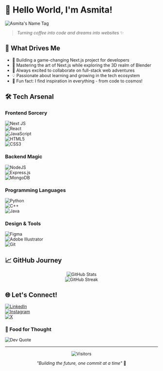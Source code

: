 # 👋 Hello World, I'm Asmita!  
![Asmita's Name Tag](https://res.cloudinary.com/wanderbee/image/upload/v1735249835/Beige_Pink_Simple_Minimalist_Cute_Name_Tag_ihks4j.png)

> *Turning coffee into code and dreams into websites* ✨

## 🚀 What Drives Me
- 🔮 Building a game-changing Next.js project for developers
- 🌱 Mastering the art of Next.js while exploring the 3D realm of Blender
- 🤝 Always excited to collaborate on full-stack web adventures
- 💡 Passionate about learning and growing in the tech ecosystem
- 🎯 Fun fact: I find inspiration in everything - from code to cosmos!

## 🛠️ Tech Arsenal

### Frontend Sorcery  
![Next JS](https://img.shields.io/badge/Next-black?style=for-the-badge&logo=next.js&logoColor=white)  
![React](https://img.shields.io/badge/react-%2320232a.svg?style=for-the-badge&logo=react&logoColor=%2361DAFB)  
![JavaScript](https://img.shields.io/badge/javascript-%23323330.svg?style=for-the-badge&logo=javascript&logoColor=%23F7DF1E)  
![HTML5](https://img.shields.io/badge/html5-%23E34F26.svg?style=for-the-badge&logo=html5&logoColor=white)  
![CSS3](https://img.shields.io/badge/css3-%231572B6.svg?style=for-the-badge&logo=css3&logoColor=white)

### Backend Magic  
![NodeJS](https://img.shields.io/badge/node.js-6DA55F?style=for-the-badge&logo=node.js&logoColor=white)  
![Express.js](https://img.shields.io/badge/express.js-%23404d59.svg?style=for-the-badge&logo=express&logoColor=%2361DAFB)  
![MongoDB](https://img.shields.io/badge/MongoDB-%234ea94b.svg?style=for-the-badge&logo=mongodb&logoColor=white)

### Programming Languages  
![Python](https://img.shields.io/badge/python-3670A0?style=for-the-badge&logo=python&logoColor=ffdd54)  
![C++](https://img.shields.io/badge/c++-%2300599C.svg?style=for-the-badge&logo=c%2B%2B&logoColor=white)  
![Java](https://img.shields.io/badge/java-%23ED8B00.svg?style=for-the-badge&logo=openjdk&logoColor=white)

### Design & Tools  
![Figma](https://img.shields.io/badge/figma-%23F24E1E.svg?style=for-the-badge&logo=figma&logoColor=white)  
![Adobe Illustrator](https://img.shields.io/badge/adobe%20illustrator-%23FF9A00.svg?style=for-the-badge&logo=adobe%20illustrator&logoColor=white)  
![Git](https://img.shields.io/badge/git-%23F05033.svg?style=for-the-badge&logo=git&logoColor=white)

## 📈 GitHub Journey
<div align="center">

![GitHub Stats](https://github-readme-stats.vercel.app/api?username=daWanderbee&theme=tokyonight&hide_border=true&include_all_commits=true&count_private=false)  
![GitHub Streak](https://github-readme-streak-stats.herokuapp.com/?user=daWanderbee&theme=tokyonight&hide_border=true)

</div>

## 🌐 Let's Connect!  
[![LinkedIn](https://img.shields.io/badge/LinkedIn-%230077B5.svg?logo=linkedin&logoColor=white)](https://linkedin.com/in/asmitaofficial05)  
[![Instagram](https://img.shields.io/badge/Instagram-%23E4405F.svg?logo=Instagram&logoColor=white)](https://instagram.com/asmitaofficial)  
[![X](https://img.shields.io/badge/X-black.svg?logo=X&logoColor=white)](https://x.com/_asmitaofficial)

### 💭 Food for Thought  
![Dev Quote](https://quotes-github-readme.vercel.app/api?type=horizontal&theme=tokyonight)

---
<div align="center">

![Visitors](https://visitcount.itsvg.in/api?id=daWanderbee&icon=0&color=0)

*"Building the future, one commit at a time"* 🚀

</div>
